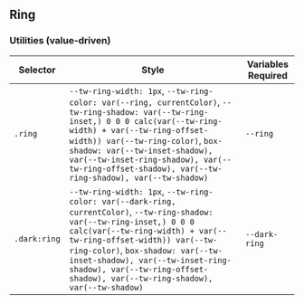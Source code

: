 ## Ring

### Utilities (value-driven)

| Selector     | Style                                                                                                                                                                                                                                                                                                                                              | Variables Required |
| ------------ | -------------------------------------------------------------------------------------------------------------------------------------------------------------------------------------------------------------------------------------------------------------------------------------------------------------------------------------------------- | ------------------ |
| `.ring`      | `--tw-ring-width: 1px`, `--tw-ring-color: var(--ring, currentColor)`, `--tw-ring-shadow: var(--tw-ring-inset,) 0 0 0 calc(var(--tw-ring-width) + var(--tw-ring-offset-width)) var(--tw-ring-color)`, `box-shadow: var(--tw-inset-shadow), var(--tw-inset-ring-shadow), var(--tw-ring-offset-shadow), var(--tw-ring-shadow), var(--tw-shadow)`      | `--ring`           |
| `.dark:ring` | `--tw-ring-width: 1px`, `--tw-ring-color: var(--dark-ring, currentColor)`, `--tw-ring-shadow: var(--tw-ring-inset,) 0 0 0 calc(var(--tw-ring-width) + var(--tw-ring-offset-width)) var(--tw-ring-color)`, `box-shadow: var(--tw-inset-shadow), var(--tw-inset-ring-shadow), var(--tw-ring-offset-shadow), var(--tw-ring-shadow), var(--tw-shadow)` | `--dark-ring`      |
